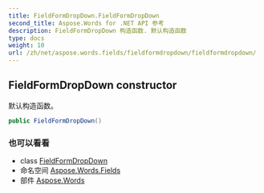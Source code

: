 ```yaml
---
title: FieldFormDropDown.FieldFormDropDown
second_title: Aspose.Words for .NET API 参考
description: FieldFormDropDown 构造函数. 默认构造函数
type: docs
weight: 10
url: /zh/net/aspose.words.fields/fieldformdropdown/fieldformdropdown/
---
```

## FieldFormDropDown constructor

默认构造函数。

```csharp
public FieldFormDropDown()
```

### 也可以看看

* class [FieldFormDropDown](../)
* 命名空间 [Aspose.Words.Fields](../../fieldformdropdown/)
* 部件 [Aspose.Words](../../../)


